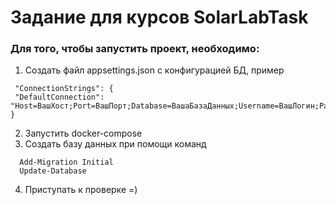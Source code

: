 # Задание для курсов SolarLabTask

### Для того, чтобы запустить проект, необходимо:
  1. Создать файл appsettings.json c конфигурацией БД, пример
   ```
    "ConnectionStrings": {
    "DefaultConnection": "Host=ВашХост;Port=ВашПорт;Database=ВашаБазаДанных;Username=ВашЛогин;Password=ВашПароль"
   }
```
  2.   Запустить docker-compose
  3.   Создать базу данных при помощи команд
     
     
      Add-Migration Initial
      Update-Database
    
    
4. Приступать к проверке =)
